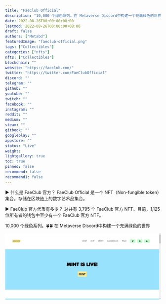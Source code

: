 ```yaml
---
title: "FaeClub Official"
description: "10,000 个绿色系列。在 Metaverse Discord中构建一个充满绿色的世界"
date: 2022-08-26T00:00:00+08:00
lastmod: 2022-08-26T00:00:00+08:00
draft: false
authors: ["Metabd"]
featuredImage: "faeclub-official.png"
tags: ["Collectibles"]
categories: ["nfts"]
nfts: ["Collectibles"]
blockchain: ""
website: "https://faeclub.com/"
twitter: "https://twitter.com/FaeClubOfficial"
discord: ""
telegram: ""
github: ""
youtube: ""
twitch: ""
facebook: ""
instagram: ""
reddit: ""
medium: ""
steam: ""
gitbook: ""
googleplay: ""
appstore: ""
status: "Live"
weight: 
lightgallery: true
toc: true
pinned: false
recommend: false
recommend1: false
---
```

▶ 什么是 FaeClub 官方？
FaeClub Official 是一个 NFT（Non-fungible token）集合。存储在区块链上的数字艺术品集合。

▶ FaeClub 官方代币有多少？
总共有 3,795 个 FaeClub 官方 NFT。目前，1,125 位所有者的钱包中至少有一个 FaeClub 官方 NTF。

10,000 个绿色系列。🍀🍀
在 Metaverse Discord中构建一个充满绿色的世界

![nft](2131231313.png)